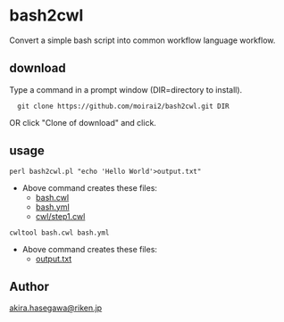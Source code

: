 # bash2cwl

Convert a simple bash script into common workflow language workflow.

## download

Type a command in a prompt window (DIR=directory to install).

```
  git clone https://github.com/moirai2/bash2cwl.git DIR
```
OR click "Clone of download" and click.

## usage

```
perl bash2cwl.pl "echo 'Hello World'>output.txt"
```

* Above command creates these files:
  - [bash.cwl](https://github.com/moirai2/bash2cwl/blob/master/helloworld/bash.cwl)
  - [bash.yml](https://github.com/moirai2/bash2cwl/blob/master/helloworld/bash.yml)
  - [cwl/step1.cwl](https://github.com/moirai2/bash2cwl/blob/master/helloworld/cwl/step1.cwl)

```
cwltool bash.cwl bash.yml
```

* Above command creates these files:
  - [output.txt](https://github.com/moirai2/bash2cwl/blob/master/helloworld/output.txt)

## Author

akira.hasegawa@riken.jp
